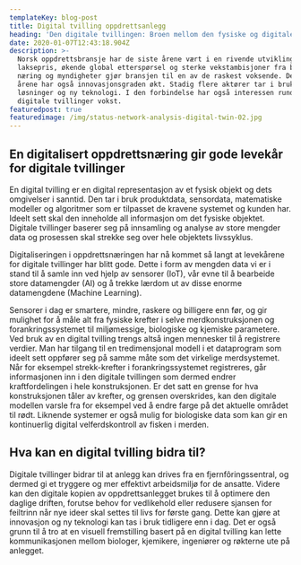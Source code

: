 ```yaml
---
templateKey: blog-post
title: Digital tvilling oppdrettsanlegg
heading: 'Den digitale tvillingen: Broen mellom den fysiske og digitale verden'
date: 2020-01-07T12:43:18.904Z
description: >-
  Norsk oppdrettsbransje har de siste årene vært i en rivende utvikling. Høy
  laksepris, økende global etterspørsel og sterke vekstambisjoner fra både
  næring og myndigheter gjør bransjen til en av de raskest voksende. De senere
  årene har også innovasjonsgraden økt. Stadig flere aktører tar i bruk digitale
  løsninger og ny teknologi. I den forbindelse har også interessen rundt
  digitale tvillinger vokst. 
featuredpost: true
featuredimage: /img/status-network-analysis-digital-twin-02.jpg
---
```

## En digitalisert oppdrettsnæring gir gode levekår for digitale tvillinger

En digital tvilling er en digital representasjon av et fysisk objekt og dets omgivelser i sanntid. Den tar i bruk produktdata, sensordata, matematiske modeller og algoritmer som er tilpasset de kravene systemet og kunden har. Ideelt sett skal den inneholde all informasjon om det fysiske objektet. Digitale tvillinger baserer seg på innsamling og analyse av store mengder data og prosessen skal strekke seg over hele objektets livssyklus.

Digitaliseringen i oppdrettsnæringen har nå kommet så langt at levekårene for digitale tvillinger har blitt gode. Dette i form av mengden data vi er i stand til å samle inn ved hjelp av sensorer (IoT), vår evne til å bearbeide store datamengder (AI) og å trekke lærdom ut av disse enorme datamengdene (Machine Learning).

Sensorer i dag er smartere, mindre, raskere og billigere enn før, og gir mulighet for å måle alt fra fysiske krefter i selve merdkonstruksjonen og forankringssystemet til miljømessige, biologiske og kjemiske parametere. Ved bruk av en digital tvilling trengs altså ingen mennesker til å registrere verdier. Man har tilgang til en tredimensjonal modell i et dataprogram som ideelt sett oppfører seg på samme måte som det virkelige merdsystemet. Når for eksempel strekk-krefter i forankringssystemet registreres, går informasjonen inn i den digitale tvillingen som dermed endrer kraftfordelingen i hele konstruksjonen. Er det satt en grense for hva konstruksjonen tåler av krefter, og grensen overskrides, kan den digitale modellen varsle fra for eksempel ved å endre farge på det aktuelle området til rødt. Liknende systemer er også mulig for biologiske data som kan gir en kontinuerlig digital velferdskontroll av fisken i merden.

## Hva kan en digital tvilling bidra til?

Digitale tvillinger bidrar til at anlegg kan drives fra en fjernfôringssentral, og dermed gi et tryggere og mer effektivt arbeidsmiljø for de ansatte. Videre kan den digitale kopien av oppdrettsanlegget brukes til å optimere den daglige driften, forutse behov for vedlikehold eller redusere sjansen for feiltrinn når nye ideer skal settes til livs for første gang. Dette kan gjøre at innovasjon og ny teknologi kan tas i bruk tidligere enn i dag. Det er også grunn til å tro at en visuell fremstilling basert på en digital tvilling kan lette kommunikasjonen mellom biologer, kjemikere, ingeniører og røkterne ute på anlegget.
